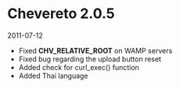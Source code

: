 # Chevereto 2.0.5

2011-07-12

- Fixed __CHV_RELATIVE_ROOT__ on WAMP servers
- Fixed bug regarding the upload button reset
- Added check for curl_exec() function
- Added Thai language

